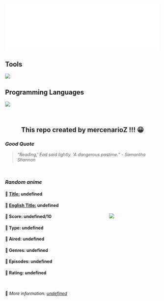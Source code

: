 
<img src="svg/nai.svg" />

<p>
  <h2>Tools</h2>
  <a href="https://skillicons.dev">
    <img src="https://skillicons.dev/icons?i=git,bash,vim,ubuntu,tensorflow,pytorch,docker,raspberrypi" />
  </a>

  <br />

  <h2>Programming Languages</h2>

  <a href="https://skillicons.dev">
    <img src="https://skillicons.dev/icons?i=python,c,cpp" />
  </a>
</p>

<br />

<h2 align="center">This repo created by mercenarioZ !!! 😀</h2>
<h3><i>Good Quote</i></h3>

<blockquote>
<i>
“Reading,' Ead said lightly. 'A dangerous pastime.” - Samantha Shannon
</i>
</blockquote>

<br />

<h3><i>Random anime</i></h3>

<h4>
  <strong>🥭 <u>Title:</u></strong> undefined
</h4>

<h4>🌿 <u>English Title:</u> undefined</h4>

<img align="right" width="165" src=undefined />

<h4>🌱 Score: undefined/10</h4>

<h4>🌲 Type: undefined</h4>

<h4>🌴 Aired: undefined</h4>

<h4>🌵 Genres: undefined</h4>

<h4>🥑 Episodes: undefined</h4>

<h4>🍏 Rating: undefined</h4>

<br />

🍂 *More information: [undefined](undefined)*
    